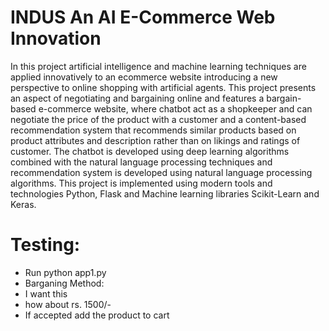 # INDUS An AI E-Commerce Web Innovation
 In this project artificial intelligence and machine learning techniques are applied innovatively to an ecommerce website introducing a new perspective to online shopping with artificial agents. This project presents an aspect of negotiating and bargaining online and features a bargain-based e-commerce website, where chatbot act as a shopkeeper and can negotiate the price of the product with a customer and a content-based recommendation system that recommends similar products based on product attributes and description rather than on likings and ratings of customer. The chatbot is developed using deep learning algorithms combined with the natural language processing techniques and recommendation system is developed using natural language processing algorithms. This project is implemented using modern tools and technologies Python, Flask and Machine learning libraries Scikit-Learn and Keras. 

# Testing:
- Run python app1.py 
- Barganing Method:
- I want this
- how about rs. 1500/-
- If accepted add the product to cart
